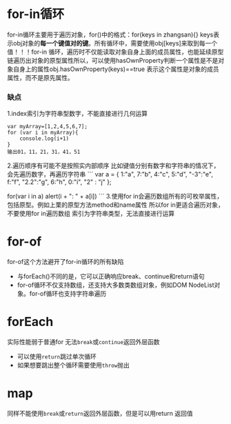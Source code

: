 # for-in循环
for-in循环主要用于遍历对象，for()中的格式：for(keys in zhangsan){}
keys表示obj对象的**每一个键值对的键**。所有循环中，需要使用obj[keys]来取到每一个值！！！for-in 循环，遍历时不仅能读取对象自身上面的成员属性，也能延续原型链遍历出对象的原型属性所以，可以使用hasOwnProperty判断一个属性是不是对象自身上的属性obj.hasOwnProperty(keys)==true 表示这个属性是对象的成员属性，而不是原先属性。
### 缺点 

1.index索引为字符串型数字，不能直接进行几何运算
```
var myArray=[1,2,4,5,6,7];
for (var i in myArray){
    console.log(i+1)
}
输出01，11，21，31，41，51
```
2.遍历顺序有可能不是按照实内部顺序
比如键值分别有数字和字符串的情况下，会先遍历数字，再遍历字符串
    ```
var a = {
    1:"a",
    7:"b",
    4:"c",
    5:"d",
    "-3":"e",
    f:"f",
    "2.2":"g",
    6:"h",
    0:"i",
    "2" : "j"
};

for(var i in a)
    alert(i + ": " + a[i])
    ```
3.使用for in会遍历数组所有的可枚举属性，包括原型。例如上栗的原型方法method和name属性
所以for in更适合遍历对象，不要使用for in遍历数组
索引为字符串类型，无法直接进行运算

# for-of
for-of这个方法避开了for-in循环的所有缺陷
- 与forEach()不同的是，它可以正确响应break、continue和return语句 
- for-of循环不仅支持数组，还支持大多数类数组对象，例如DOM NodeList对象。for-of循环也支持字符串遍历

# forEach
实际性能弱于普通for
无法```break```或```continue```返回外层函数
- 可以使用```return```跳过单次循环
- 如果想要跳出整个循环需要使用```throw```抛出

# map
同样不能使用```break```或```return```返回外层函数，但是可以用return 返回值